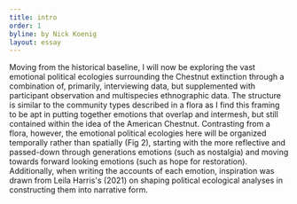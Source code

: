 ```yaml
---
title: intro
order: 1
byline: by Nick Koenig
layout: essay
---
```


Moving from the historical baseline, I will now be exploring the vast emotional political ecologies surrounding the Chestnut extinction through a combination of, primarily, interviewing data, but supplemented with participant observation and multispecies ethnographic data. The structure is similar to the community types described in a flora as I find this framing to be apt in putting together emotions that overlap and intermesh, but still contained within the idea of the American Chestnut. Contrasting from a flora, however, the emotional political ecologies here will be organized temporally rather than spatially (Fig 2), starting with the more reflective and passed-down through generations emotions (such as nostalgia) and moving towards forward looking emotions (such as hope for restoration). Additionally, when writing the accounts of each emotion, inspiration was drawn from Leila Harris's (2021) on shaping political ecological analyses in constructing them into narrative form.